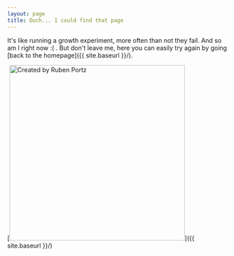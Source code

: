 ```yaml
---
layout: page
title: Ouch... I could find that page
---
```


It's like running a growth experiment, more often than not they fail. And so am I right now :( . But don't leave me, here you can easily try again by going [back to the homepage]({{ site.baseurl }}/).

[<img src="{{ site.baseurl }}/images/404.jpg" alt="Created by Ruben Portz" style="width: 400px;"/>]({{ site.baseurl }}/)
